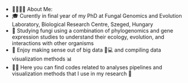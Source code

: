 - 👩‍🔬🔎🧬 About Me:
- 🎓 Curently in final year of my PhD at Fungal Genomics and Evolution Laboratory, Biological Research Centre, Szeged, Hungary
- 👀 Studying fungi using a combination of phylogenomics and gene expression studies to understand their ecology, evolution, and interactions with other organisms
- 💞️ Enjoy making sense out of big data 🧬💻 and compiling data visualization methods 📊 
- 👩‍💻 Here you can find codes related to analyses pipelines and visualization methods that I use in my research 📄
